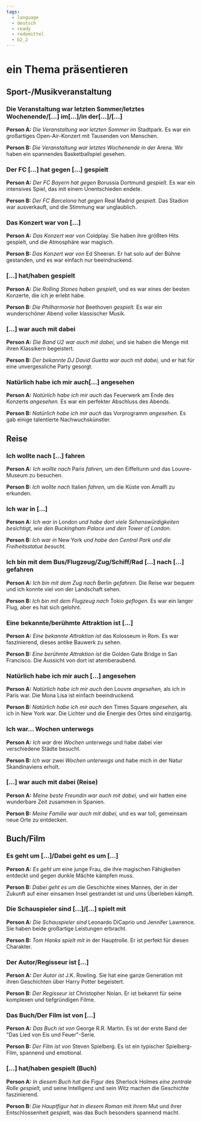 ```yaml
---
tags:
  - language
  - deutsch
  - ready
  - redemittel
  - b2_2
---
```


# ein Thema präsentieren

## Sport-/Musikveranstaltung

### Die Veranstaltung war letzten Sommer/letztes Wochenende/[...] im[...]/in der[...]/[...]

**Person A:** _Die Veranstaltung war letzten Sommer im_ Stadtpark. Es war ein großartiges Open-Air-Konzert mit Tausenden von Menschen.

**Person B:** _Die Veranstaltung war letztes Wochenende in der_ Arena. Wir haben ein spannendes Basketballspiel gesehen.

### Der FC [...] hat gegen [...] gespielt

**Person A:** _Der FC Bayern hat gegen_ Borussia Dortmund _gespielt._ Es war ein intensives Spiel, das mit einem Unentschieden endete.

**Person B:** _Der FC Barcelona hat gegen_ Real Madrid _gespielt._ Das Stadion war ausverkauft, und die Stimmung war unglaublich.

### Das Konzert war von [...]

**Person A:** _Das Konzert war von_ Coldplay. Sie haben ihre größten Hits gespielt, und die Atmosphäre war magisch.

**Person B:** _Das Konzert war von_ Ed Sheeran. Er hat solo auf der Bühne gestanden, und es war einfach nur beeindruckend.

### [...] hat/haben gespielt

**Person A:** _Die Rolling Stones haben gespielt_, und es war eines der besten Konzerte, die ich je erlebt habe.

**Person B:** _Die Philharmonie hat_ Beethoven _gespielt._ Es war ein wunderschöner Abend voller klassischer Musik.

### [...] war auch mit dabei

**Person A:** _Die Band U2 war auch mit dabei,_ und sie haben die Menge mit ihren Klassikern begeistert.

**Person B:** _Der bekannte DJ David Guetta war auch mit dabei,_ und er hat für eine unvergessliche Party gesorgt.

### Natürlich habe ich mir auch[...] angesehen

**Person A:** _Natürlich habe ich mir auch_ das Feuerwerk am Ende des Konzerts _angesehen._ Es war ein perfekter Abschluss des Abends.

**Person B:** _Natürlich habe ich mir auch_ das Vorprogramm _angesehen._ Es gab einige talentierte Nachwuchskünstler.

## Reise

### Ich wollte nach [...] fahren

**Person A:** _Ich wollte nach_ Paris _fahren,_ um den Eiffelturm und das Louvre-Museum zu besuchen.

**Person B:** _Ich wollte nach_ Italien _fahren,_ um die Küste von Amalfi zu erkunden.

### Ich war in [...]

**Person A:** _Ich war in_ London _und habe dort viele Sehenswürdigkeiten besichtigt, wie den Buckingham Palace und den Tower of London._

**Person B:** _Ich war in_ New York _und habe den Central Park und die Freiheitsstatue besucht._

### Ich bin mit dem Bus/Flugzeug/Zug/Schiff/Rad [...] nach [...] gefahren

**Person A:** _Ich bin mit dem Zug nach_ Berlin _gefahren._ Die Reise war bequem und ich konnte viel von der Landschaft sehen.

**Person B:** _Ich bin mit dem Flugzeug nach_ Tokio _geflogen._ Es war ein langer Flug, aber es hat sich gelohnt.

### Eine bekannte/berühmte Attraktion ist [...]

**Person A:** _Eine bekannte Attraktion ist_ das Kolosseum in Rom. Es war faszinierend, dieses antike Bauwerk zu sehen.

**Person B:** _Eine berühmte Attraktion ist_ die Golden Gate Bridge in San Francisco. Die Aussicht von dort ist atemberaubend.

### Natürlich habe ich mir auch [...] angesehen

**Person A:** _Natürlich habe ich mir auch_ den Louvre _angesehen,_ als ich in Paris war. Die Mona Lisa ist einfach beeindruckend.

**Person B:** _Natürlich habe ich mir auch_ den Times Square _angesehen,_ als ich in New York war. Die Lichter und die Energie des Ortes sind einzigartig.

### Ich war... Wochen unterwegs

**Person A:** _Ich war_ drei _Wochen unterwegs_ und habe dabei vier verschiedene Städte besucht.

**Person B:** _Ich war_ zwei _Wochen unterwegs_ und habe mich in der Natur Skandinaviens erholt.

### [...] war auch mit dabei (Reise)

**Person A:** _Meine beste Freundin war auch mit dabei,_ und wir hatten eine wunderbare Zeit zusammen in Spanien.

**Person B:** _Meine Familie war auch mit dabei,_ und es war toll, gemeinsam neue Orte zu entdecken.

## Buch/Film

### Es geht um [...]/Dabei geht es um [...]

**Person A:** _Es geht um_ eine junge Frau, die ihre magischen Fähigkeiten entdeckt und gegen dunkle Mächte kämpfen muss.

**Person B:** _Dabei geht es um_ die Geschichte eines Mannes, der in der Zukunft auf einer einsamen Insel gestrandet ist und ums Überleben kämpft.

### Die Schauspieler sind [...]/[...] spielt mit

**Person A:** _Die Schauspieler sind_ Leonardo DiCaprio und Jennifer Lawrence. Sie haben beide großartige Leistungen erbracht.

**Person B:** _Tom Hanks spielt mit_ in der Hauptrolle. Er ist perfekt für diesen Charakter.

### Der Autor/Regisseur ist [...]

**Person A:** _Der Autor ist_ J.K. Rowling. Sie hat eine ganze Generation mit ihren Geschichten über Harry Potter begeistert.

**Person B:** _Der Regisseur ist_ Christopher Nolan. Er ist bekannt für seine komplexen und tiefgründigen Filme.

### Das Buch/Der Film ist von [...]

**Person A:** _Das Buch ist von_ George R.R. Martin. Es ist der erste Band der "Das Lied von Eis und Feuer"-Serie.

**Person B:** _Der Film ist von_ Steven Spielberg. Es ist ein typischer Spielberg-Film, spannend und emotional.

### [...] hat/haben gespielt (Buch)

**Person A:** _In diesem Buch hat_ die Figur des Sherlock Holmes _eine zentrale Rolle gespielt,_ und seine Intelligenz und sein Witz machen die Geschichte faszinierend.

**Person B:** _Die Hauptfigur hat in diesem Roman_ mit ihrem Mut und ihrer Entschlossenheit _gespielt,_ was das Buch besonders spannend macht.
